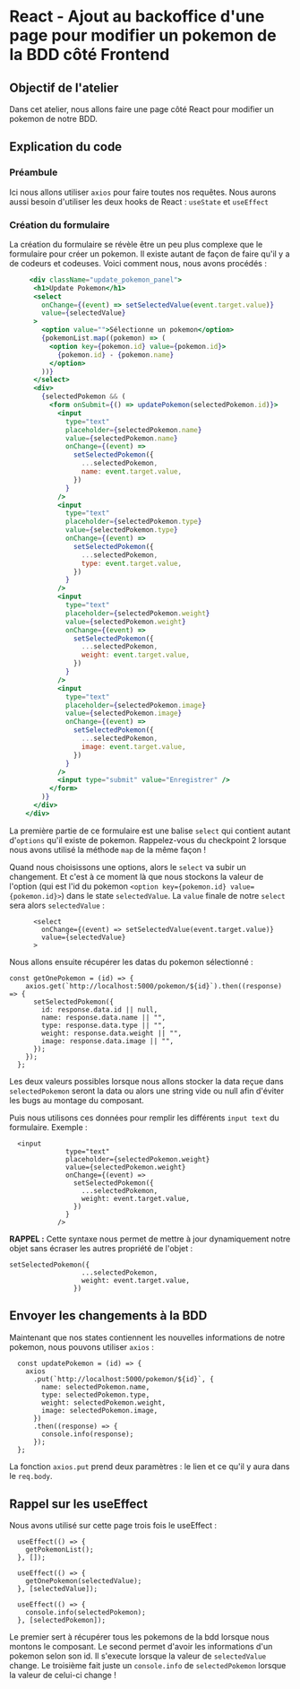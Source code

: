 # React - Ajout au backoffice d'une page pour modifier un pokemon de la BDD côté Frontend #

## Objectif de l'atelier

Dans cet atelier, nous allons faire une page côté React pour modifier un pokemon de notre BDD.

## Explication du code

### Préambule

Ici nous allons utiliser `axios` pour faire toutes nos requêtes.
Nous aurons aussi besoin d'utiliser les deux hooks de React : `useState` et `useEffect`

### Création du formulaire

La création du formulaire se révèle être un peu plus complexe que le formulaire pour créer un pokemon. Il existe autant de façon de faire qu'il y a de codeurs et codeuses. Voici comment nous, nous avons procédés :

```jsx
     <div className="update_pokemon_panel">
      <h1>Update Pokemon</h1>
      <select
        onChange={(event) => setSelectedValue(event.target.value)}
        value={selectedValue}
      >
        <option value="">Sélectionne un pokemon</option>
        {pokemonList.map((pokemon) => (
          <option key={pokemon.id} value={pokemon.id}>
            {pokemon.id} - {pokemon.name}
          </option>
        ))}
      </select>
      <div>
        {selectedPokemon && (
          <form onSubmit={() => updatePokemon(selectedPokemon.id)}>
            <input
              type="text"
              placeholder={selectedPokemon.name}
              value={selectedPokemon.name}
              onChange={(event) =>
                setSelectedPokemon({
                  ...selectedPokemon,
                  name: event.target.value,
                })
              }
            />
            <input
              type="text"
              placeholder={selectedPokemon.type}
              value={selectedPokemon.type}
              onChange={(event) =>
                setSelectedPokemon({
                  ...selectedPokemon,
                  type: event.target.value,
                })
              }
            />
            <input
              type="text"
              placeholder={selectedPokemon.weight}
              value={selectedPokemon.weight}
              onChange={(event) =>
                setSelectedPokemon({
                  ...selectedPokemon,
                  weight: event.target.value,
                })
              }
            />
            <input
              type="text"
              placeholder={selectedPokemon.image}
              value={selectedPokemon.image}
              onChange={(event) =>
                setSelectedPokemon({
                  ...selectedPokemon,
                  image: event.target.value,
                })
              }
            />
            <input type="submit" value="Enregistrer" />
          </form>
        )}
      </div>
    </div>
```

La première partie de ce formulaire est une balise `select` qui contient autant d'`options` qu'il existe de pokemon. Rappelez-vous du checkpoint 2 lorsque nous avons utilisé la méthode `map` de la même façon !

Quand nous choisissons une options, alors le `select` va subir un changement. Et c'est à ce moment là que nous stockons la valeur de l'option (qui est l'id du pokemon `<option key={pokemon.id} value={pokemon.id}>`) dans le state `selectedValue`. La `value` finale de notre `select` sera alors `selectedValue` :

```
      <select
        onChange={(event) => setSelectedValue(event.target.value)}
        value={selectedValue}
      >
```

Nous allons ensuite récupérer les datas du pokemon sélectionné :

```
const getOnePokemon = (id) => {
    axios.get(`http://localhost:5000/pokemon/${id}`).then((response) => {
      setSelectedPokemon({
        id: response.data.id || null,
        name: response.data.name || "",
        type: response.data.type || "",
        weight: response.data.weight || "",
        image: response.data.image || "",
      });
    });
  };
```

Les deux valeurs possibles lorsque nous allons stocker la data reçue dans `selectedPokemon` seront la data ou alors une string vide ou null afin d'éviter les bugs au montage du composant.

Puis nous utilisons ces données pour remplir les différents `input text` du formulaire. Exemple :

```
  <input
              type="text"
              placeholder={selectedPokemon.weight}
              value={selectedPokemon.weight}
              onChange={(event) =>
                setSelectedPokemon({
                  ...selectedPokemon,
                  weight: event.target.value,
                })
              }
            />
```

**RAPPEL :** Cette syntaxe nous permet de mettre à jour dynamiquement notre objet sans écraser les autres propriété de l'objet :

```
setSelectedPokemon({
                  ...selectedPokemon,
                  weight: event.target.value,
                })
```

## Envoyer les changements à la BDD 

Maintenant que nos states contiennent les nouvelles informations de notre pokemon, nous pouvons utiliser `axios` :

```
  const updatePokemon = (id) => {
    axios
      .put(`http://localhost:5000/pokemon/${id}`, {
        name: selectedPokemon.name,
        type: selectedPokemon.type,
        weight: selectedPokemon.weight,
        image: selectedPokemon.image,
      })
      .then((response) => {
        console.info(response);
      });
  };
```

La fonction `axios.put` prend deux paramètres : le lien et ce qu'il y aura dans le `req.body`.

## Rappel sur les useEffect

Nous avons utilisé sur cette page trois fois le useEffect :

```
  useEffect(() => {
    getPokemonList();
  }, []);

  useEffect(() => {
    getOnePokemon(selectedValue);
  }, [selectedValue]);

  useEffect(() => {
    console.info(selectedPokemon);
  }, [selectedPokemon]);
```

Le premier sert à récupérer tous les pokemons de la bdd lorsque nous montons le composant.
Le second permet d'avoir les informations d'un pokemon selon son id. Il s'execute lorsque la valeur de `selectedValue` change.
Le troisième fait juste un `console.info` de `selectedPokemon` lorsque la valeur de celui-ci change !
